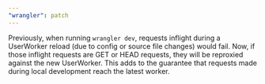 ```yaml
---
"wrangler": patch
---
```


Previously, when running `wrangler dev`, requests inflight during a UserWorker reload (due to config or source file changes) would fail. Now, if those inflight requests are GET or HEAD requests, they will be reproxied against the new UserWorker. This adds to the guarantee that requests made during local development reach the latest worker.
